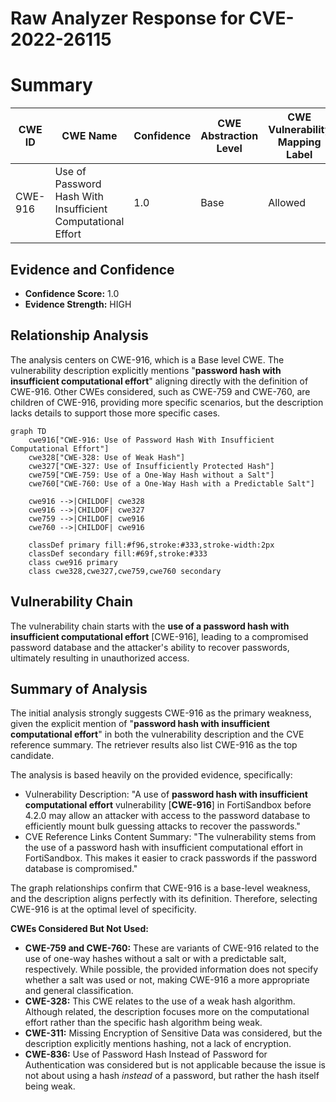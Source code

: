 # Raw Analyzer Response for CVE-2022-26115

# Summary
| CWE ID | CWE Name | Confidence | CWE Abstraction Level | CWE Vulnerability Mapping Label | CWE-Vulnerability Mapping Notes |
|---|---|---|---|---|---|
| CWE-916 | Use of Password Hash With Insufficient Computational Effort | 1.0 | Base | Allowed | Primary CWE |

## Evidence and Confidence

*   **Confidence Score:** 1.0
*   **Evidence Strength:** HIGH

## Relationship Analysis
The analysis centers on CWE-916, which is a Base level CWE. The vulnerability description explicitly mentions "**password hash with insufficient computational effort**" aligning directly with the definition of CWE-916. Other CWEs considered, such as CWE-759 and CWE-760, are children of CWE-916, providing more specific scenarios, but the description lacks details to support those more specific cases.

```mermaid
graph TD
    cwe916["CWE-916: Use of Password Hash With Insufficient Computational Effort"]
    cwe328["CWE-328: Use of Weak Hash"]
    cwe327["CWE-327: Use of Insufficiently Protected Hash"]
    cwe759["CWE-759: Use of a One-Way Hash without a Salt"]
    cwe760["CWE-760: Use of a One-Way Hash with a Predictable Salt"]
    
    cwe916 -->|CHILDOF| cwe328
    cwe916 -->|CHILDOF| cwe327
    cwe759 -->|CHILDOF| cwe916
    cwe760 -->|CHILDOF| cwe916
    
    classDef primary fill:#f96,stroke:#333,stroke-width:2px
    classDef secondary fill:#69f,stroke:#333
    class cwe916 primary
    class cwe328,cwe327,cwe759,cwe760 secondary
```

## Vulnerability Chain
The vulnerability chain starts with the **use of a password hash with insufficient computational effort** [CWE-916], leading to a compromised password database and the attacker's ability to recover passwords, ultimately resulting in unauthorized access.

## Summary of Analysis
The initial analysis strongly suggests CWE-916 as the primary weakness, given the explicit mention of "**password hash with insufficient computational effort**" in both the vulnerability description and the CVE reference summary. The retriever results also list CWE-916 as the top candidate.

The analysis is based heavily on the provided evidence, specifically:

*   Vulnerability Description: "A use of **password hash with insufficient computational effort** vulnerability [**CWE-916**] in FortiSandbox before 4.2.0 may allow an attacker with access to the password database to efficiently mount bulk guessing attacks to recover the passwords."
*   CVE Reference Links Content Summary: "The vulnerability stems from the use of a password hash with insufficient computational effort in FortiSandbox. This makes it easier to crack passwords if the password database is compromised."

The graph relationships confirm that CWE-916 is a base-level weakness, and the description aligns perfectly with its definition. Therefore, selecting CWE-916 is at the optimal level of specificity.

**CWEs Considered But Not Used:**

*   **CWE-759 and CWE-760:** These are variants of CWE-916 related to the use of one-way hashes without a salt or with a predictable salt, respectively. While possible, the provided information does not specify whether a salt was used or not, making CWE-916 a more appropriate and general classification.
*   **CWE-328:** This CWE relates to the use of a weak hash algorithm. Although related, the description focuses more on the computational effort rather than the specific hash algorithm being weak.
*   **CWE-311:** Missing Encryption of Sensitive Data was considered, but the description explicitly mentions hashing, not a lack of encryption.
*   **CWE-836:** Use of Password Hash Instead of Password for Authentication was considered but is not applicable because the issue is not about using a hash *instead* of a password, but rather the hash itself being weak.